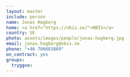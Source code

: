 ```yaml
---
layout: master
include: person
name: Jonas Hagberg
home: <a href="https://nbis.se/">NBIS</a>
country: SE
photo: assets/images/people/jonas-hagberg.jpg
email: jonas.hagberg@nbis.se
phone: "+46 706683869"
on_contract: yes
groups:
  tryggve:
---
```

